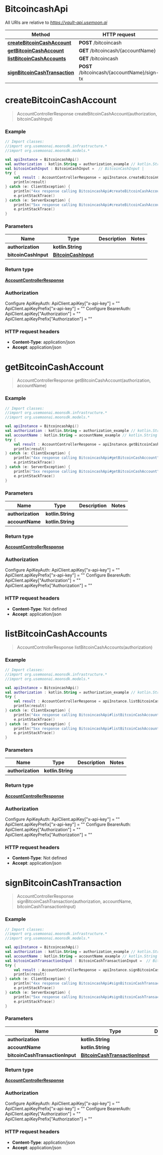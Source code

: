 # BitcoincashApi

All URIs are relative to *https://vault-api.usemoon.ai*

Method | HTTP request | Description
------------- | ------------- | -------------
[**createBitcoinCashAccount**](BitcoincashApi.md#createBitcoinCashAccount) | **POST** /bitcoincash | 
[**getBitcoinCashAccount**](BitcoincashApi.md#getBitcoinCashAccount) | **GET** /bitcoincash/{accountName} | 
[**listBitcoinCashAccounts**](BitcoincashApi.md#listBitcoinCashAccounts) | **GET** /bitcoincash | 
[**signBitcoinCashTransaction**](BitcoincashApi.md#signBitcoinCashTransaction) | **POST** /bitcoincash/{accountName}/sign-tx | 


<a id="createBitcoinCashAccount"></a>
# **createBitcoinCashAccount**
> AccountControllerResponse createBitcoinCashAccount(authorization, bitcoinCashInput)



### Example
```kotlin
// Import classes:
//import org.usemoonai.moonsdk.infrastructure.*
//import org.usemoonai.moonsdk.models.*

val apiInstance = BitcoincashApi()
val authorization : kotlin.String = authorization_example // kotlin.String | 
val bitcoinCashInput : BitcoinCashInput =  // BitcoinCashInput | 
try {
    val result : AccountControllerResponse = apiInstance.createBitcoinCashAccount(authorization, bitcoinCashInput)
    println(result)
} catch (e: ClientException) {
    println("4xx response calling BitcoincashApi#createBitcoinCashAccount")
    e.printStackTrace()
} catch (e: ServerException) {
    println("5xx response calling BitcoincashApi#createBitcoinCashAccount")
    e.printStackTrace()
}
```

### Parameters

Name | Type | Description  | Notes
------------- | ------------- | ------------- | -------------
 **authorization** | **kotlin.String**|  |
 **bitcoinCashInput** | [**BitcoinCashInput**](BitcoinCashInput.md)|  |

### Return type

[**AccountControllerResponse**](AccountControllerResponse.md)

### Authorization


Configure ApiKeyAuth:
    ApiClient.apiKey["x-api-key"] = ""
    ApiClient.apiKeyPrefix["x-api-key"] = ""
Configure BearerAuth:
    ApiClient.apiKey["Authorization"] = ""
    ApiClient.apiKeyPrefix["Authorization"] = ""

### HTTP request headers

 - **Content-Type**: application/json
 - **Accept**: application/json

<a id="getBitcoinCashAccount"></a>
# **getBitcoinCashAccount**
> AccountControllerResponse getBitcoinCashAccount(authorization, accountName)



### Example
```kotlin
// Import classes:
//import org.usemoonai.moonsdk.infrastructure.*
//import org.usemoonai.moonsdk.models.*

val apiInstance = BitcoincashApi()
val authorization : kotlin.String = authorization_example // kotlin.String | 
val accountName : kotlin.String = accountName_example // kotlin.String | 
try {
    val result : AccountControllerResponse = apiInstance.getBitcoinCashAccount(authorization, accountName)
    println(result)
} catch (e: ClientException) {
    println("4xx response calling BitcoincashApi#getBitcoinCashAccount")
    e.printStackTrace()
} catch (e: ServerException) {
    println("5xx response calling BitcoincashApi#getBitcoinCashAccount")
    e.printStackTrace()
}
```

### Parameters

Name | Type | Description  | Notes
------------- | ------------- | ------------- | -------------
 **authorization** | **kotlin.String**|  |
 **accountName** | **kotlin.String**|  |

### Return type

[**AccountControllerResponse**](AccountControllerResponse.md)

### Authorization


Configure ApiKeyAuth:
    ApiClient.apiKey["x-api-key"] = ""
    ApiClient.apiKeyPrefix["x-api-key"] = ""
Configure BearerAuth:
    ApiClient.apiKey["Authorization"] = ""
    ApiClient.apiKeyPrefix["Authorization"] = ""

### HTTP request headers

 - **Content-Type**: Not defined
 - **Accept**: application/json

<a id="listBitcoinCashAccounts"></a>
# **listBitcoinCashAccounts**
> AccountControllerResponse listBitcoinCashAccounts(authorization)



### Example
```kotlin
// Import classes:
//import org.usemoonai.moonsdk.infrastructure.*
//import org.usemoonai.moonsdk.models.*

val apiInstance = BitcoincashApi()
val authorization : kotlin.String = authorization_example // kotlin.String | 
try {
    val result : AccountControllerResponse = apiInstance.listBitcoinCashAccounts(authorization)
    println(result)
} catch (e: ClientException) {
    println("4xx response calling BitcoincashApi#listBitcoinCashAccounts")
    e.printStackTrace()
} catch (e: ServerException) {
    println("5xx response calling BitcoincashApi#listBitcoinCashAccounts")
    e.printStackTrace()
}
```

### Parameters

Name | Type | Description  | Notes
------------- | ------------- | ------------- | -------------
 **authorization** | **kotlin.String**|  |

### Return type

[**AccountControllerResponse**](AccountControllerResponse.md)

### Authorization


Configure ApiKeyAuth:
    ApiClient.apiKey["x-api-key"] = ""
    ApiClient.apiKeyPrefix["x-api-key"] = ""
Configure BearerAuth:
    ApiClient.apiKey["Authorization"] = ""
    ApiClient.apiKeyPrefix["Authorization"] = ""

### HTTP request headers

 - **Content-Type**: Not defined
 - **Accept**: application/json

<a id="signBitcoinCashTransaction"></a>
# **signBitcoinCashTransaction**
> AccountControllerResponse signBitcoinCashTransaction(authorization, accountName, bitcoinCashTransactionInput)



### Example
```kotlin
// Import classes:
//import org.usemoonai.moonsdk.infrastructure.*
//import org.usemoonai.moonsdk.models.*

val apiInstance = BitcoincashApi()
val authorization : kotlin.String = authorization_example // kotlin.String | 
val accountName : kotlin.String = accountName_example // kotlin.String | 
val bitcoinCashTransactionInput : BitcoinCashTransactionInput =  // BitcoinCashTransactionInput | 
try {
    val result : AccountControllerResponse = apiInstance.signBitcoinCashTransaction(authorization, accountName, bitcoinCashTransactionInput)
    println(result)
} catch (e: ClientException) {
    println("4xx response calling BitcoincashApi#signBitcoinCashTransaction")
    e.printStackTrace()
} catch (e: ServerException) {
    println("5xx response calling BitcoincashApi#signBitcoinCashTransaction")
    e.printStackTrace()
}
```

### Parameters

Name | Type | Description  | Notes
------------- | ------------- | ------------- | -------------
 **authorization** | **kotlin.String**|  |
 **accountName** | **kotlin.String**|  |
 **bitcoinCashTransactionInput** | [**BitcoinCashTransactionInput**](BitcoinCashTransactionInput.md)|  |

### Return type

[**AccountControllerResponse**](AccountControllerResponse.md)

### Authorization


Configure ApiKeyAuth:
    ApiClient.apiKey["x-api-key"] = ""
    ApiClient.apiKeyPrefix["x-api-key"] = ""
Configure BearerAuth:
    ApiClient.apiKey["Authorization"] = ""
    ApiClient.apiKeyPrefix["Authorization"] = ""

### HTTP request headers

 - **Content-Type**: application/json
 - **Accept**: application/json


